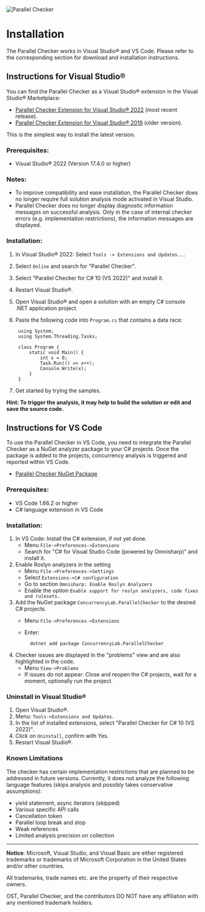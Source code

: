 ![Parallel Checker](https://user-images.githubusercontent.com/108720770/178003266-bb35dd6b-d865-4b51-8d21-2bf542fe3073.png)

# Installation

The Parallel Checker works in Visual Studio® and VS Code. Please refer to the corresponding section for download and installation instructions.

## Instructions for Visual Studio®

You can find the Parallel Checker as a Visual Studio® extension in the Visual Studio® Marketplace:

* [Parallel Checker Extension for Visual Studio® 2022](https://marketplace.visualstudio.com/items?itemName=LBHSR.ParallelChecker) (most recent release).
* [Parallel Checker Extension for Visual Studio® 2019](https://marketplace.visualstudio.com/items?itemName=LBHSR.HSRParallelCheckerforC7VS2017) (older version).

This is the simplest way to install the latest version.

### Prerequisites:

* Visual Studio® 2022 (Version 17.4.0 or higher)

### Notes:

* To improve compatibility and ease installation, the Parallel Checker does no longer require full solution analysis mode activated in Visual Studio.
* Parallel Checker does no longer display diagnostic information messages on successful analysis. Only in the case of internal checker errors (e.g. implementation restrictions), the information messages are displayed.

### Installation:

1. In Visual Studio® 2022: Select `Tools -> Extensions and Updates...`
2. Select `Online` and search for "Parallel Checker".
3. Select "Parallel Checker for C# 10 (VS 2022)" and install it.
4. Restart Visual Studio®.
5. Open Visual Studio® and open a solution with an empty C# console .NET application project.
6. Paste the following code into `Program.cs` that contains a data race:

        using System;
        using System.Threading.Tasks;

        class Program {
            static void Main() {
                int x = 0;
                Task.Run(() => x++);
                Console.Write(x);
            }
        }


7. Get started by trying the samples.

**Hint: To trigger the analysis, it may help to build the solution or edit and save the source code.**

## Instructions for VS Code

To use the Parallel Checker in VS Code, you need to integrate the Parallel Checker as a NuGet analyzer package to your C# projects. Once the package is added to the projects, concurrency analysis is triggered and reported within VS Code.

* [Parallel Checker NuGet Package](https://www.nuget.org/packages/ConcurrencyLab.ParallelChecker/)

### Prerequisites:

* VS Code 1.66.2 or higher
* C# language extension in VS Code

### Installation:

1. In VS Code: Install the C# extension, if not yet done.
    * Menu `File->Preferences->Extensions`
    * Search for "C# for Visual Studio Code (powered by Omnisharp)" and install it.
2. Enable Roslyn analyzers in the setting
    * Menu `File->Preferences->Settings`
    * Select `Extensions->C# configuration`
    * Go to section `Omnisharp: Enable Roslyn Analyzers`
    * Enable the option `Enable support for roslyn analyzers, code fixes and rulesets.`
3. Add the NuGet package `ConcurrencyLab.ParallelChecker` to the desired C# projects.
    * Menu `File->Preferences->Extensions`
    * Enter: 

            dotnet add package ConcurrencyLab.ParallelChecker

4. Checker issues are displayed in the "problems" view and are also highlighted in the code.
    * Menu `View->Problems`
    * If issues do not appear: Close and reopen the C# projects, wait for a moment, optionally run the project.

### Uninstall in Visual Studio®

1. Open Visual Studio®.
2. Menu: `Tools->Extensions and Updates`.
3. In the list of installed extensions, select "Parallel Checker for C# 10 (VS 2022)".
4. Click on `Uninstall`, confirm with Yes.
5. Restart Visual Studio®.

### Known Limitations

The checker has certain implementation restrictions that are planned to be addressed in future versions. Currently, it does not analyze the following language features (skips analysis and possibly takes conservative assumptions):

* yield statement, async iterators (skipped)
* Various specific API calls
* Cancellation token
* Parallel loop break and stop
* Weak references
* Limited analysis precision on collection

---

**Notice**: Microsoft, Visual Studio, and Visual Basic are either registered trademarks or trademarks of Microsoft Corporation in the United States and/or other countries.

All trademarks, trade names etc. are the property of their respective owners.

OST, Parallel Checker, and the contributors DO NOT have any affiliation with any mentioned trademark holders.
